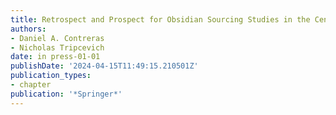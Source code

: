 ```yaml
---
title: Retrospect and Prospect for Obsidian Sourcing Studies in the Central Andes
authors:
- Daniel A. Contreras
- Nicholas Tripcevich
date: in press-01-01
publishDate: '2024-04-15T11:49:15.210501Z'
publication_types:
- chapter
publication: '*Springer*'
---
```


